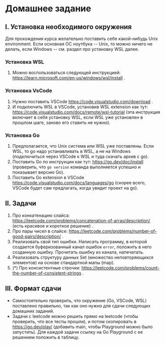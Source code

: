 # Домашнее задание

## I. Установка необходимого окружения

Для прохождения курса желательно поставить себе какой-нибудь Unix environment.
Если основная ОС ноутбука -- Unix, то можно ничего не делать,
если Windows -- см. раздел про установку WSL далее.

### Установка WSL

1. Можно воспользоваться следующей инструкцией:
   https://learn.microsoft.com/en-us/windows/wsl/install .

### Установка VsCode

1. Нужно поставить VSCode https://code.visualstudio.com/download .
2. И подключить WSL в VSCode, установив WSL extension как тут:
   https://code.visualstudio.com/docs/remote/wsl-tutorial
   (эта инструкция включает в себя установку WSL,
   если WSL уже установлен в прошлом шаге, заново его ставить не нужно).

### Установка Go

1. Предполагается, что Unix cистема или WSL уже поставлены.
   Если WSL, то go надо устанавливать в WSL,
   а не на Windows (подключиться через VSCode к WSL и туда скачать архив с go).
2. Поставить Go по инструкции как тут: https://go.dev/doc/install
   (проверить, что `go version` команда выполняется успешно и показывает версию Go).
3. Поставить Go extension в VSCode
   https://code.visualstudio.com/docs/languages/go
   (скорее всего, VSCode будет сам предлагать, когда увидит проект на go).

## II. Задачи

1. Про конкатенацию слайса: https://leetcode.com/problems/concatenation-of-array/description/
   (есть красивое и короткое решение) .
2. Про пары чисел в слайсе:
   https://leetcode.com/problems/number-of-good-pairs/description/ .
3. Реализовать свой тип ошибки. Написать программу,
   в которой создается буферизованный канал ошибок `error`,
   положить в него созданную ошибку.
   Прочитать ошибку из канала, напечатать.
4. Реализовать структуру данных Set (множество неповторяющихся элементов)
   на основе стандартной мапы (map).
5. (\*) Про консистентные строчки:
   https://leetcode.com/problems/count-the-number-of-consistent-strings .

## III. Формат сдачи

- Самостоятельно проверить, что окружение (Go, VSCode, WSL)
  поставлено правильно, так как оно нужно для сдачи следующих домашних заданий.
- Задачи с leetcode можно решить прямо на leetcode
  (чтобы проверить, что все тесты прошли),
  и потом скопировать в https://go.dev/play/
  (добавить main, чтобы Playground можно было запустить).
  Для каждой задачи ссылку на Go Playground с ее решением положить в таблицу.
